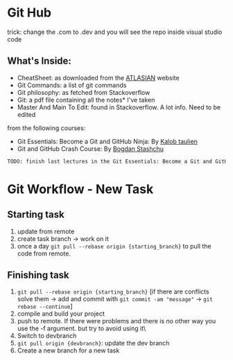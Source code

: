 # Git Hub
trick: change the .com to .dev and you will see the repo inside visual studio code
## What's Inside:

- CheatSheet: as downloaded from the   [ATLASIAN](https://www.atlassian.com/git/tutorials/atlassian-git-cheatsheet) website
- Git Commands: a list of git commands 
- Git philosophy: as fetched from Stackoverflow
- Git: a pdf file containing all the notes* I've taken
- Master And Main To Edit: found in Stackoverflow. A lot info. Need to be edited

from the following courses: 
* Git Essentials: Become a Git and GitHub Ninja: By [Kalob taulien](https://kalob.io/)
* Git and GitHub Crash Course: By [Bogdan Stashchu](https://stashchuk.com/)


```sh
TODO: finish last lectures in the Git Essentials: Become a Git and GitHub Ninja Course
```
# Git Workflow - New Task
## Starting task
1. update from remote
2. create task branch -> work on it
3. once a day `git pull --rebase origin {starting_branch}` to pull the code from remote. 
## Finishing task
1. `git pull --rebase origin {starting_branch}`
[if there are conflicts solve them -> add and commit with `git commit -am "message"` -> `git rebase --continue`]
2. compile and build your project 
3. push to remote. If there were problems and  there is no other way you use the -f argument. but try to avoid using it\
4. Switch to devbranch 
5. `git pull origin {devbranch}`: update the dev branch
5. Create a new branch for a new task

